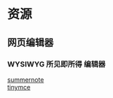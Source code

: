 # 资源

## 网页编辑器

### WYSIWYG 所见即所得 编辑器
[summernote](http://summernote.org/)    
[tinymce](https://www.tinymce.com/)